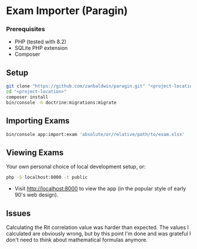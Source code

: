 # Exam Importer (Paragin)

### Prerequisites

- PHP (tested with 8.2)
- SQLite PHP extension
- Composer

## Setup

```bash
git clone "https://github.com/zanbaldwin/paragin.git" "<project-location>"
cd "<project-location>"
composer install
bin/console -n doctrine:migrations:migrate
```

## Importing Exams

```bash
bin/console app:import:exam 'absolute/or/relative/path/to/exam.xlsx'
```

## Viewing Exams
Your own personal choice of local development setup, or:

```bash
php -S localhost:8000 -t public
```

- Visit [http://localhost:8000](http://localhost:8000) to view the app (in the
  popular style of early 90's web design).

## Issues

Calculating the Rit correlation value was harder than expected. The values I
calculated are obviously wrong, but by this point I'm done and was grateful I
don't need to think about mathematical formulas anymore.
